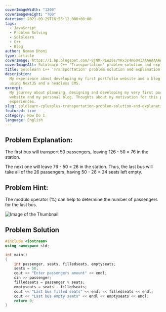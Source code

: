 ```yaml
---
coverImageWidth: "1200"
coverImageHeight: "700"
datetime: 2021-09-29T16:55:12.000+00:00
tags:
  - JavaScript
  - Problem Solving
  - Sololearn
  - C++
  - Blog
author: Noman Dhoni
type: article
coverImage: https://1.bp.blogspot.com/-8jNM-PLWZ0s/YRxJs4n604I/AAAAAAAABls/UJ_hLVYp6p47mj9TFzNtTAdwJr_v3lFBQCLcBGAsYHQ/s1280/2.webp
coverImageAlt: Sololearn C++ 'Transportation' problem solution and explanation text
title: Sololearn C++ 'Transportation' problem solution and explanation.
description:
  My experience about developing my first portfolio website and a blog
  using NextJS and a headless CMS.
excerpt:
  My journey about planning, designing and developing my very first portfolio
  website and my personal blog. Thoughts about my motivation for this project and
  experiences.
slug: sololearn-cplusplus-transportation-problem-solution-and-explanation
featured: true
category: How Do I
language: English
---
```


## Problem Explanation:
The first bus will transport 50 passengers, leaving 126 - 50 = 76 in the station.

The next one will leave 76 - 50 = 26 in the station. Thus, the last bus will take all of the 26 passengers, having 50 - 26 = 24 seats left empty.

## Problem Hint:
The modulo operator (%) can help to determine the number of passengers for the last bus.

![Image of the Thumbnail](https://1.bp.blogspot.com/-8jNM-PLWZ0s/YRxJs4n604I/AAAAAAAABls/UJ_hLVYp6p47mj9TFzNtTAdwJr_v3lFBQCLcBGAsYHQ/s1280/2.webp "Image of the Thumbnail")

## Problem Solution

```cpp
#include <iostream>
using namespace std;

int main()
{
    int passenger, seats, filledseats, emptyseats;
    seats = 50;
    cout << "Enter passengers amount" << endl;
    cin >> passenger;
    filledseats = passenger % seats;
    emptyseats = seats - filledseats;
    cout << "Last bus filled seats" << endl << filledseats << endl;
    cout << "Last bus empty seats" << endl << emptyseats << endl;
    return 0;
}
```

